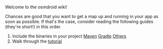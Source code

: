 Welcome to the osmdroid wiki!

Chances are good that you want to get a map up and running in your app as soon as possible. If that's the case, consider reading the following guides (they're short!) in this order.

1. Include the binaries in your project [Maven](How-to-include-OsmDroid-in-a-Maven-Android-project) [Gradle](How-to-add-the-osmdroid-library-via-Gradle) [Others](How-to-include-OsmDroid-in-a-non-Gradle,-non-Maven-project)
2. Walk through the [tutorial](How-to-use-the-osmdroid-library)